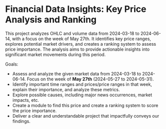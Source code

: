 # Financial Data Insights: Key Price Analysis and Ranking
This project analyzes OHLC and volume data from 2024-03-18 to 2024-06-14, with a focus on the week of May 27th. 
It identifies key price ranges, explores potential market drivers, and creates a ranking system to assess price importance. 
The analysis aims to provide actionable insights into significant market movements during this period.

Goals:
* Assess and analyze the given market data from 2024-03-18 to 2024-06-14. Focus on the week of **May 27th** (2024-05-27 to 2024-05-31).
* Identify important time ranges and prices/price ranges in that week, explain their importance, and analyze these metrics.
* Explore possible causes, including major news occurrences, market impacts, etc.
* Create a module to find this price and create a ranking system to score the price importance.
* Deliver a clear and understandable project that impactfully conveys our findings.
